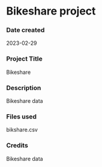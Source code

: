 # Bikeshare project

### Date created
2023-02-29

### Project Title
Bikeshare

### Description
Bikeshare data

### Files used
bikshare.csv

### Credits
Bikeshare data

